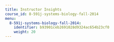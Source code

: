 ```yaml
---
title: Instructor Insights
course_id: 8-591j-systems-biology-fall-2014
menu:
  8-591j-systems-biology-fall-2014:
    identifier: b93901ceb2691028d9324ac654b23cf0
    weight: 20
---
```

